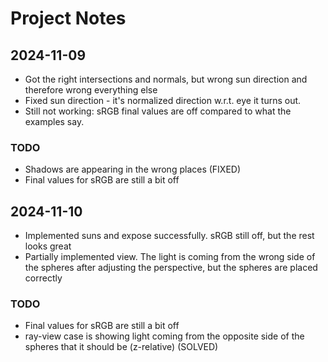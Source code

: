 # Project Notes

## 2024-11-09

- Got the right intersections and normals, but wrong sun direction and therefore wrong everything else
- Fixed sun direction - it's normalized direction w.r.t. eye it turns out.
- Still not working: sRGB final values are off compared to what the examples say.

### TODO

- Shadows are appearing in the wrong places (FIXED)
- Final values for sRGB are still a bit off

## 2024-11-10

- Implemented suns and expose successfully. sRGB still off, but the rest looks great
- Partially implemented view. The light is coming from the wrong side of the spheres after adjusting the perspective, but the spheres are placed correctly

### TODO

- Final values for sRGB are still a bit off
- ray-view case is showing light coming from the opposite side of the spheres that it should be (z-relative) (SOLVED)